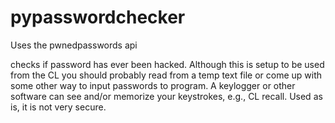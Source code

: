 # pypasswordchecker
Uses the pwnedpasswords api

checks if password has ever been hacked.
Although this is setup to be  used from the CL you should probably read from
a temp text file or come up with some other way to input passwords to program.
A keylogger or other software can see and/or memorize your  keystrokes, e.g.,
CL recall.  Used as is, it is not very secure.
